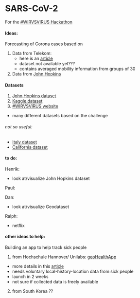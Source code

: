 # SARS-CoV-2
For the [#WIRVSVIRUS Hackathon](https://wirvsvirushackathon.org/)
#### Ideas:
Forecasting of Corona cases based on
1) Data from Telekom:
	- here is an [article](https://www.heise.de/newsticker/meldung/Corona-Krise-Deutsche-Telekom-liefert-anonymisierte-Handydaten-an-RKI-4685191.html)
	- dataset not available yet???
	- contains averaged mobility information from groups of 30
2) Data from [John Hopkins](https://github.com/CSSEGISandData/COVID-19)






#### Datasets
1) [John Hopkins dataset](https://github.com/CSSEGISandData/COVID-19)
2) [Kaggle dataset](https://www.kaggle.com/sudalairajkumar/novel-corona-virus-2019-dataset)
3) [#WIRVSVIRUS website](https://wirvsvirushackathon.org/ressourcen/)
- many different datasets based on the challenge

###### not so useful:
- [Italy dataset](https://github.com/pcm-dpc/COVID-19)
- [California dataset]()






#### to do:
Henrik: 
- look at/visualize John Hopkins dataset <br/>

Paul: <br/>

Dan: 
- look at/visualize Geodataset

Ralph:
- netflix 


#### other ideas to help: 
Building an app to help track sick people
1) from Hochschule Hannover/ Unilabs: [geoHealthApp](https://www.geohealthapp.de/)

- more details in this [article](https://www.heise.de/newsticker/meldung/Medizinische-Hochschule-Hannover-und-Ubilabs-entwickeln-Corona-App-4680487.html)
- needs voluntary local-history-location data from sick people
- launch in 2 weeks
- not sure if collected data is freely available

2) from South Korea ??




